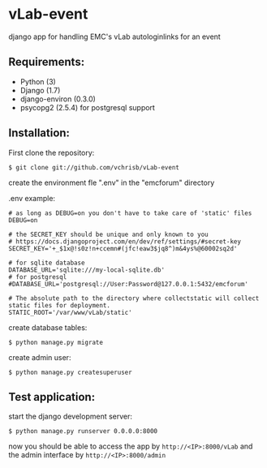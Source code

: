 vLab-event
==========
django app for handling EMC's vLab autologinlinks for an event

Requirements:
-------------
* Python (3)
* Django (1.7)
* django-environ (0.3.0)
* psycopg2 (2.5.4) for postgresql support

Installation:
-------------

First clone the repository:

    $ git clone git://github.com/vchrisb/vLab-event

create the environment fle ".env" in the "emcforum" directory

.env example:

    # as long as DEBUG=on you don't have to take care of 'static' files
    DEBUG=on
    
    # the SECRET_KEY should be unique and only known to you
    # https://docs.djangoproject.com/en/dev/ref/settings/#secret-key
    SECRET_KEY='+_$1x@!s0z!n+ccemn#(jfc!eaw3$jq8^)m&4ys%@60002sq2d'
    
    # for sqlite database
    DATABASE_URL='sqlite:///my-local-sqlite.db'
    # for postgresql
    #DATABASE_URL='postgresql://User:Password@127.0.0.1:5432/emcforum'
    
    # The absolute path to the directory where collectstatic will collect static files for deployment.
    STATIC_ROOT='/var/www/vLab/static'

create database tables:

    $ python manage.py migrate

create admin user:

    $ python manage.py createsuperuser

Test application:
-----------------

start the django development server:

    $ python manage.py runserver 0.0.0.0:8000

now you should be able to access the app by ``http://<IP>:8000/vLab``
and the admin interface by ``http://<IP>:8000/admin``
